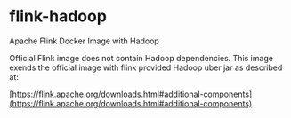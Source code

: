 # flink-hadoop
Apache Flink Docker Image with Hadoop

Official Flink image does not contain Hadoop dependencies. This image exends the official image with flink provided Hadoop uber jar as described at:

[https://flink.apache.org/downloads.html#additional-components](https://flink.apache.org/downloads.html#additional-components)

